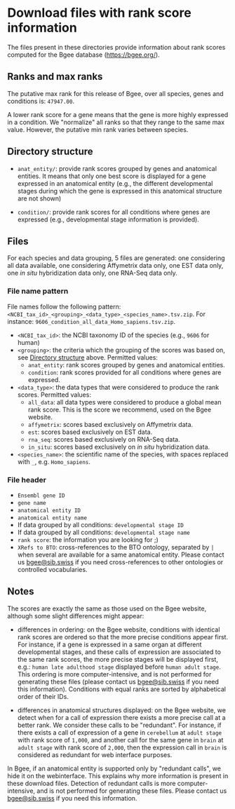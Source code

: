 # Download files with rank score information

The files present in these directories provide information about rank scores computed for the Bgee database (https://bgee.org/).

## Ranks and max ranks

The putative max rank for this release of Bgee, over all species, genes and conditions is: `47947.00`.

A lower rank score for a gene means that the gene is more highly expressed in a condition. We "normalize" all ranks so that they range to the same max value. However, the putative min rank varies between species.

## Directory structure

* `anat_entity/`: provide rank scores grouped by genes and anatomical entities. It means that only one best score is displayed for a gene expressed in an anatomical entity (e.g., the different developmental stages during which the gene is expressed in this anatomical structure are not shown)

* `condition/`: provide rank scores for all conditions where genes are expressed (e.g., developmental stage information is provided).

## Files

For each species and data grouping, 5 files are generated: one considering all data available, one considering Affymetrix data only, one EST data only, one _in situ_ hybridization data only, one RNA-Seq data only.

### File name pattern

File names follow the following pattern: `<NCBI_tax_id>_<grouping>_<data_type>_<species_name>.tsv.zip`. For instance: `9606_condition_all_data_Homo_sapiens.tsv.zip`.

* `<NCBI_tax_id>`: the NCBI taxonomy ID of the species (e.g., `9606` for human)
* `<grouping>`: the criteria which the grouping of the scores was based on, see [Directory structure](#directory-structure) above. Permitted values: 
  * `anat_entity`: rank scores grouped by genes and anatomical entities.
  * `condition`: rank scores provided for all conditions where genes are expressed.
* `<data_type>`: the data types that were considered to produce the rank scores. Permitted values: 
  * `all_data`: all data types were considered to produce a global mean rank score. This is the score we recommend, used on the Bgee website. 
  * `affymetrix`: scores based exclusively on Affymetrix data.
  * `est`: scores based exclusively on EST data.
  * `rna_seq`: scores based exclusively on RNA-Seq data.
  * `in_situ`: scores based exclusively on _in situ_ hybridization data.
* `<species_name>`: the scientific name of the species, with spaces replaced with `_`, e.g. `Homo_sapiens`.

### File header

* `Ensembl gene ID`
* `gene name`
* `anatomical entity ID`
* `anatomical entity name`
* If data grouped by all conditions: `developmental stage ID`
* If data grouped by all conditions: `developmental stage name`
* `rank score`: the information you are looking for ;)
* `XRefs to BTO`: cross-references to the BTO ontology, separated by `|` when several are available for a same anatomical entity. Please contact us <bgee@sib.swiss> if you need cross-references to other ontologies or controlled vocabularies. 

## Notes
The scores are exactly the same as those used on the Bgee website, although some slight differences might appear: 

* differences in ordering: on the Bgee website, conditions with identical rank scores are ordered so that the more precise conditions appear first. For instance, if a gene is expressed in a same organ at different developmental stages, and these calls of expression are associated to the same rank scores, the more precise stages will be displayed first, e.g.: `human late adulthood stage` displayed before `human adult stage`. This ordering is more computer-intensive, and is not performed for generating these files (please contact us <bgee@sib.swiss> if you need this information). Conditions with equal ranks are sorted by alphabetical order of their IDs. 

* differences in anatomical structures displayed: on the Bgee website, we detect when for a call of expression there exists a more precise call at a better rank. We consider these calls to be "redundant". For instance, if there exists a call of expression of a gene in `cerebellum` at `adult stage` with rank score of `1,000`, and another call for the same gene in `brain` at `adult stage` with rank score of `2,000`, then the expression call in `brain` is considered as redundant for web interface purposes. 

In Bgee, if an anatomical entity is supported only by "redundant calls", we hide it on the webinterface. This explains why more information is present in these download files. Detection of redundant calls is more computer-intensive, and is not performed for generating these files. Please contact us <bgee@sib.swiss> if you need this information. 
